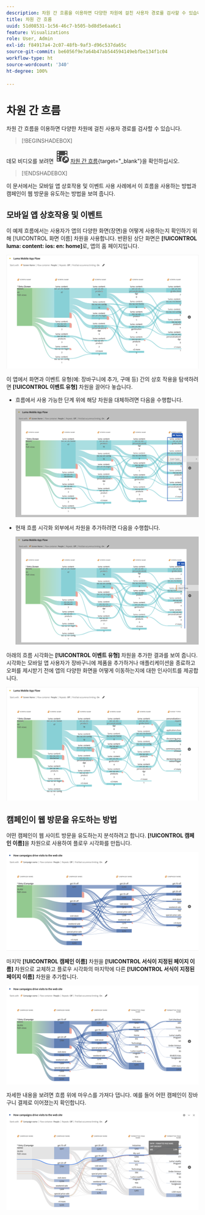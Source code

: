```yaml
---
description: 차원 간 흐름을 이용하면 다양한 차원에 걸친 사용자 경로를 검사할 수 있습니다.
title: 차원 간 흐름
uuid: 51d08531-1c56-46c7-b505-bd8d5e6aa6c1
feature: Visualizations
role: User, Admin
exl-id: f84917a4-2c07-48fb-9af3-d96c537da65c
source-git-commit: be6056f9e7a64b47ab544594149ebfbe134f1c04
workflow-type: ht
source-wordcount: '340'
ht-degree: 100%

---
```


# 차원 간 흐름

차원 간 흐름을 이용하면 다양한 차원에 걸친 사용자 경로를 검사할 수 있습니다.

>[!BEGINSHADEBOX]

데모 비디오를 보려면 ![VideoCheckedOut](/help/assets/icons/VideoCheckedOut.svg) [차원 간 흐름](https://video.tv.adobe.com/v/24041?quality=12&learn=on){target="_blank"}을 확인하십시오.

>[!ENDSHADEBOX]

이 문서에서는 모바일 앱 상호작용 및 이벤트 사용 사례에서 이 흐름을 사용하는 방법과 캠페인이 웹 방문을 유도하는 방법을 보여 줍니다.

## 모바일 앱 상호작용 및 이벤트

이 예제 흐름에서는 사용자가 앱의 다양한 화면(장면)을 어떻게 사용하는지 확인하기 위해 [!UICONTROL 화면 이름] 차원을 사용합니다. 반환된 상단 화면은 **[!UICONTROL luma: content: ios: en: home]**&#x200B;로, 앱의 홈 페이지입니다.

![추가된 항목을 보여 주는 플로우.](assets/flowapp.png)

이 앱에서 화면과 이벤트 유형(예: 장바구니에 추가, 구매 등) 간의 상호 작용을 탐색하려면 **[!UICONTROL 이벤트 유형]** 차원을 끌어다 놓습니다.

* 흐름에서 사용 가능한 단계 위에 해당 차원을 대체하려면 다음을 수행합니다.

  ![페이지 차원이 여러 영역으로 드래그되었음을 보여 주는 플로우.](assets/flowapp-replace.png)

* 현재 흐름 시각화 외부에서 차원을 추가하려면 다음을 수행합니다.

  ![페이지 차원이 끝에 있는 빈 공간으로 드래그된 플로우.](assets/flowapp-add.png)

아래의 흐름 시각화는 **[!UICONTROL 이벤트 유형]** 차원을 추가한 결과를 보여 줍니다. 시각화는 모바일 앱 사용자가 장바구니에 제품을 추가하거나 애플리케이션을 종료하고 오퍼를 제시받기 전에 앱의 다양한 화면을 어떻게 이동하는지에 대한 인사이트를 제공합니다.

![목록 상단에 페이지 차원 결과를 보여 주는 플로우.](assets/flowapp-result.png)

## 캠페인이 웹 방문을 유도하는 방법

어떤 캠페인이 웹 사이트 방문을 유도하는지 분석하려고 합니다. **[!UICONTROL 캠페인 이름]**&#x200B;을 차원으로 사용하여 플로우 시각화를 만듭니다.

![플로우 웹 캠페인 이름 차원](assets/flowweb.png)

마지막 **[!UICONTROL 캠페인 이름]** 차원을 **[!UICONTROL 서식이 지정된 페이지 이름]** 차원으로 교체하고 플로우 시각화의 마지막에 다른 **[!UICONTROL 서식이 지정된 페이지 이름]** 차원을 추가합니다.

![Flow web campaign name and web page dimension](assets/flowweb-replace.png)

자세한 내용을 보려면 흐름 위에 마우스를 가져다 댑니다. 예를 들어 어떤 캠페인이 장바구니 결제로 이어졌는지 확인합니다.

![웹 캠페인 이름 및 웹 페이지 차원 호버 플로우](assets/flowweb-hover.png)
